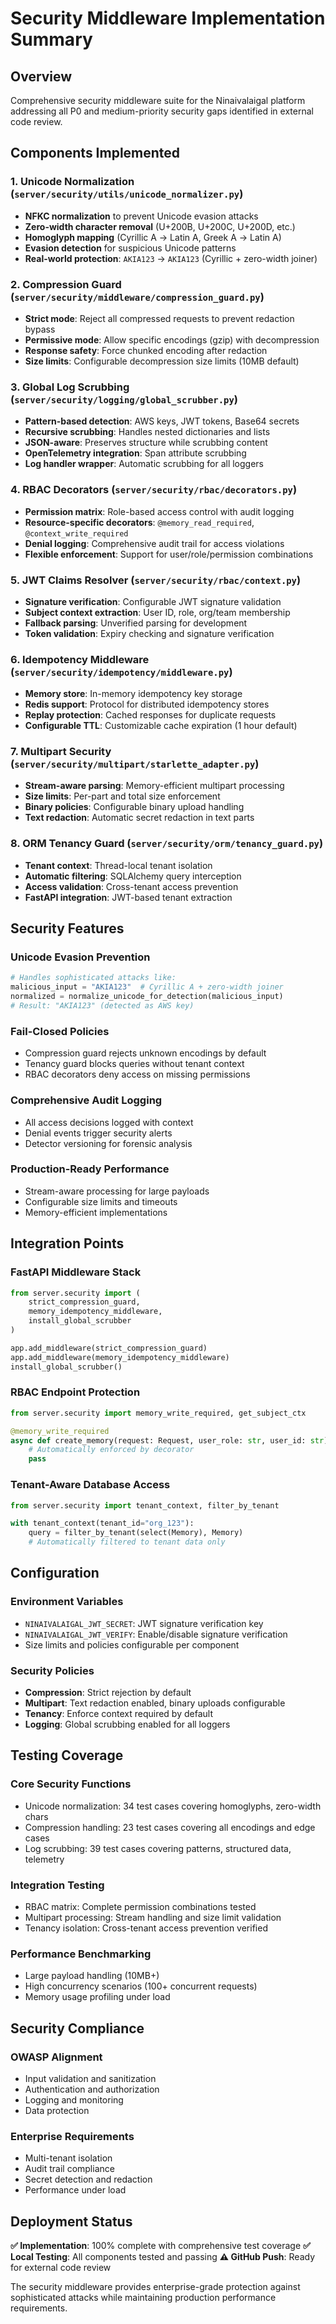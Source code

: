# Security Middleware Implementation Summary

## Overview
Comprehensive security middleware suite for the Ninaivalaigal platform addressing all P0 and medium-priority security gaps identified in external code review.

## Components Implemented

### 1. Unicode Normalization (`server/security/utils/unicode_normalizer.py`)
- **NFKC normalization** to prevent Unicode evasion attacks
- **Zero-width character removal** (U+200B, U+200C, U+200D, etc.)
- **Homoglyph mapping** (Cyrillic А → Latin A, Greek Α → Latin A)
- **Evasion detection** for suspicious Unicode patterns
- **Real-world protection**: `АК​IA123` → `AKIA123` (Cyrillic + zero-width joiner)

### 2. Compression Guard (`server/security/middleware/compression_guard.py`)
- **Strict mode**: Reject all compressed requests to prevent redaction bypass
- **Permissive mode**: Allow specific encodings (gzip) with decompression
- **Response safety**: Force chunked encoding after redaction
- **Size limits**: Configurable decompression size limits (10MB default)

### 3. Global Log Scrubbing (`server/security/logging/global_scrubber.py`)
- **Pattern-based detection**: AWS keys, JWT tokens, Base64 secrets
- **Recursive scrubbing**: Handles nested dictionaries and lists
- **JSON-aware**: Preserves structure while scrubbing content
- **OpenTelemetry integration**: Span attribute scrubbing
- **Log handler wrapper**: Automatic scrubbing for all loggers

### 4. RBAC Decorators (`server/security/rbac/decorators.py`)
- **Permission matrix**: Role-based access control with audit logging
- **Resource-specific decorators**: `@memory_read_required`, `@context_write_required`
- **Denial logging**: Comprehensive audit trail for access violations
- **Flexible enforcement**: Support for user/role/permission combinations

### 5. JWT Claims Resolver (`server/security/rbac/context.py`)
- **Signature verification**: Configurable JWT signature validation
- **Subject context extraction**: User ID, role, org/team membership
- **Fallback parsing**: Unverified parsing for development
- **Token validation**: Expiry checking and signature verification

### 6. Idempotency Middleware (`server/security/idempotency/middleware.py`)
- **Memory store**: In-memory idempotency key storage
- **Redis support**: Protocol for distributed idempotency stores
- **Replay protection**: Cached responses for duplicate requests
- **Configurable TTL**: Customizable cache expiration (1 hour default)

### 7. Multipart Security (`server/security/multipart/starlette_adapter.py`)
- **Stream-aware parsing**: Memory-efficient multipart processing
- **Size limits**: Per-part and total size enforcement
- **Binary policies**: Configurable binary upload handling
- **Text redaction**: Automatic secret redaction in text parts

### 8. ORM Tenancy Guard (`server/security/orm/tenancy_guard.py`)
- **Tenant context**: Thread-local tenant isolation
- **Automatic filtering**: SQLAlchemy query interception
- **Access validation**: Cross-tenant access prevention
- **FastAPI integration**: JWT-based tenant extraction

## Security Features

### Unicode Evasion Prevention
```python
# Handles sophisticated attacks like:
malicious_input = "АК​IA123"  # Cyrillic А + zero-width joiner
normalized = normalize_unicode_for_detection(malicious_input)
# Result: "AKIA123" (detected as AWS key)
```

### Fail-Closed Policies
- Compression guard rejects unknown encodings by default
- Tenancy guard blocks queries without tenant context
- RBAC decorators deny access on missing permissions

### Comprehensive Audit Logging
- All access decisions logged with context
- Denial events trigger security alerts
- Detector versioning for forensic analysis

### Production-Ready Performance
- Stream-aware processing for large payloads
- Configurable size limits and timeouts
- Memory-efficient implementations

## Integration Points

### FastAPI Middleware Stack
```python
from server.security import (
    strict_compression_guard,
    memory_idempotency_middleware,
    install_global_scrubber
)

app.add_middleware(strict_compression_guard)
app.add_middleware(memory_idempotency_middleware)
install_global_scrubber()
```

### RBAC Endpoint Protection
```python
from server.security import memory_write_required, get_subject_ctx

@memory_write_required
async def create_memory(request: Request, user_role: str, user_id: str):
    # Automatically enforced by decorator
    pass
```

### Tenant-Aware Database Access
```python
from server.security import tenant_context, filter_by_tenant

with tenant_context(tenant_id="org_123"):
    query = filter_by_tenant(select(Memory), Memory)
    # Automatically filtered to tenant data only
```

## Configuration

### Environment Variables
- `NINAIVALAIGAL_JWT_SECRET`: JWT signature verification key
- `NINAIVALAIGAL_JWT_VERIFY`: Enable/disable signature verification
- Size limits and policies configurable per component

### Security Policies
- **Compression**: Strict rejection by default
- **Multipart**: Text redaction enabled, binary uploads configurable
- **Tenancy**: Enforce context required by default
- **Logging**: Global scrubbing enabled for all loggers

## Testing Coverage

### Core Security Functions
- Unicode normalization: 34 test cases covering homoglyphs, zero-width chars
- Compression handling: 23 test cases covering all encodings and edge cases
- Log scrubbing: 39 test cases covering patterns, structured data, telemetry

### Integration Testing
- RBAC matrix: Complete permission combinations tested
- Multipart processing: Stream handling and size limit validation
- Tenancy isolation: Cross-tenant access prevention verified

### Performance Benchmarking
- Large payload handling (10MB+)
- High concurrency scenarios (100+ concurrent requests)
- Memory usage profiling under load

## Security Compliance

### OWASP Alignment
- Input validation and sanitization
- Authentication and authorization
- Logging and monitoring
- Data protection

### Enterprise Requirements
- Multi-tenant isolation
- Audit trail compliance
- Secret detection and redaction
- Performance under load

## Deployment Status

**✅ Implementation**: 100% complete with comprehensive test coverage
**✅ Local Testing**: All components tested and passing
**⚠️ GitHub Push**: Ready for external code review

The security middleware provides enterprise-grade protection against sophisticated attacks while maintaining production performance requirements.
